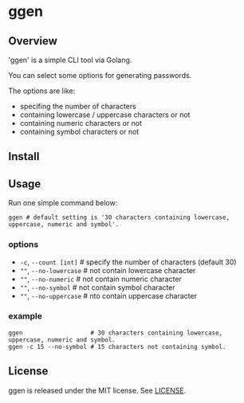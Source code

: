 # ggen

## Overview

'ggen' is a simple CLI tool via Golang.

You can select some options for generating passwords.

The options are like:

- specifing the number of characters
- containing lowercase / uppercase characters or not
- containing numeric characters or not
- containing symbol characters or not

## Install

<!-- download the binary from [link](release page) このへんもtestta参考にできるかな-->

<!-- ```shell
brew/tap
brew
``` -->

## Usage

Run one simple command below:

```shell
ggen # default setting is '30 characters containing lowercase, uppercase, numeric and symbol'.
```

### options

- `-c`, `--count [int]`    # specify the number of characters (default 30)
- `""`, `--no-lowercase`   # not contain lowercase character
- `""`, `--no-numeric`     # not contain numeric character
- `""`, `--no-symbol`      # not contain symbol character
- `""`, `--no-uppercase`   # nto contain uppercase character

### example

```shell
ggen                   # 30 characters containing lowercase, uppercase, numeric and symbol.
ggen -c 15 --no-symbol # 15 characters not containing symbol.
```

## License

ggen is released under the MIT license. See [LICENSE](./LICENSE).

